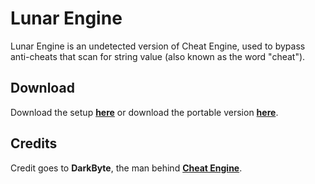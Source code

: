 # Lunar Engine
Lunar Engine is an undetected version of Cheat Engine, used to bypass anti-cheats that scan for string value (also known as the word "cheat").

## Download
Download the setup [**here**](https://github.com/manovisible/lunarengine/releases/download/v.7.2/LunarEngineSetup.exe) or download the portable version [**here**](https://github.com/manovisible/lunarengine/releases/download/v.7.2/Lunar.Engine.zip).

## Credits
Credit goes to **DarkByte**, the man behind [**Cheat Engine**](https://cheatengine.org).
